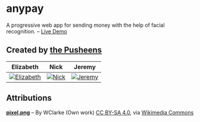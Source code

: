 # anypay

A progressive web app for sending money with the help of facial recognition. – [Live Demo](https://anypay-e40b4.firebaseapp.com/)

## Created by [the Pusheens](https://github.com/pusheens)

| Elizabeth | Nick | Jeremy |
|-----------|------|--------|
| [![Elizabeth](https://avatars3.githubusercontent.com/u/10986971?s=100)](https://github.com/ethomp54) | [![Nick](https://avatars2.githubusercontent.com/u/3587605?s=100)](https://github.com/nickbreaton) | [![Jeremy](https://avatars3.githubusercontent.com/u/8093520?s=100)](https://github.com/jeremybohannon) |

## Attributions

[__pixel.png__](https://github.com/pusheens/anypay/blob/master/client/public/pixel.png) – By WClarke (Own work) [CC BY-SA 4.0](https://creativecommons.org/licenses/by-sa/4.0), via [Wikimedia Commons](https://commons.wikimedia.org/wiki/File%3APixel_(smartphone)_5_inch_silver_mock.png)
